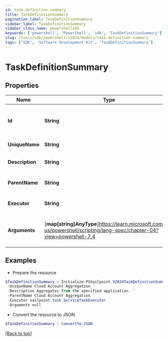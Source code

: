 ```yaml
---
id: task-definition-summary
title: TaskDefinitionSummary
pagination_label: TaskDefinitionSummary
sidebar_label: TaskDefinitionSummary
sidebar_class_name: powershellsdk
keywords: ['powershell', 'PowerShell', 'sdk', 'TaskDefinitionSummary'] 
slug: /tools/sdk/powershell/v2024/models/task-definition-summary
tags: ['SDK', 'Software Development Kit', 'TaskDefinitionSummary']
---
```



# TaskDefinitionSummary

## Properties

Name | Type | Description | Notes
------------ | ------------- | ------------- | -------------
**Id** |  **String** | System-generated unique ID of the TaskDefinition | [required]
**UniqueName** |  **String** | Name of the TaskDefinition | [required]
**Description** |  **String** | Description of the TaskDefinition | [required]
**ParentName** |  **String** | Name of the parent of the TaskDefinition | [required]
**Executor** |  **String** | Executor of the TaskDefinition | [required]
**Arguments** |  [**map[string]AnyType**]https://learn.microsoft.com/en-us/powershell/scripting/lang-spec/chapter-04?view=powershell-7.4 | Formal parameters of the TaskDefinition, without values | [required]

## Examples

- Prepare the resource
```powershell
$TaskDefinitionSummary = Initialize-PSSailpoint.V2024TaskDefinitionSummary  -Id 2c91808475b4334b0175e1dff64b63c5 `
 -UniqueName Cloud Account Aggregation `
 -Description Aggregates from the specified application. `
 -ParentName Cloud Account Aggregation `
 -Executor sailpoint.task.ServiceTaskExecutor `
 -Arguments null
```

- Convert the resource to JSON
```powershell
$TaskDefinitionSummary | ConvertTo-JSON
```


[[Back to top]](#) 

